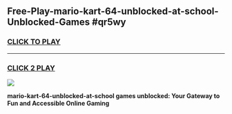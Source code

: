 
## Free-Play-mario-kart-64-unblocked-at-school-Unblocked-Games #qr5wy
<h3>
<a href="https://news.freeplayer.one?title=mario-kart-64-unblocked-at-school&ref=8M">CLICK TO PLAY</a></h3>
<hr>

<h3>
<a href="https://news.freeplayer.one?title=mario-kart-64-unblocked-at-school&ref=8M">CLICK 2 PLAY</a>
  
</h3>

<a href="https://news.freeplayer.one?title=mario-kart-64-unblocked-at-school&ref=8M"><img src="https://clearcache.store/games.png"></a>


**mario-kart-64-unblocked-at-school games unblocked: Your Gateway to Fun and Accessible Online Gaming**
